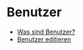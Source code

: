 # Benutzer

  - [Was sind Benutzer?](./01_what_are_users.md) 
  - [Benutzer editieren](./02_manage.md) 
